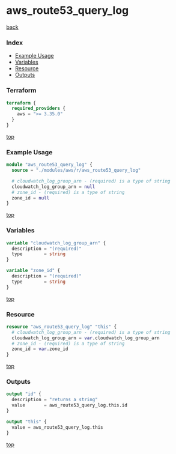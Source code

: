 # aws_route53_query_log

[back](../aws.md)

### Index

- [Example Usage](#example-usage)
- [Variables](#variables)
- [Resource](#resource)
- [Outputs](#outputs)

### Terraform

```terraform
terraform {
  required_providers {
    aws = ">= 3.35.0"
  }
}
```

[top](#index)

### Example Usage

```terraform
module "aws_route53_query_log" {
  source = "./modules/aws/r/aws_route53_query_log"

  # cloudwatch_log_group_arn - (required) is a type of string
  cloudwatch_log_group_arn = null
  # zone_id - (required) is a type of string
  zone_id = null
}
```

[top](#index)

### Variables

```terraform
variable "cloudwatch_log_group_arn" {
  description = "(required)"
  type        = string
}

variable "zone_id" {
  description = "(required)"
  type        = string
}
```

[top](#index)

### Resource

```terraform
resource "aws_route53_query_log" "this" {
  # cloudwatch_log_group_arn - (required) is a type of string
  cloudwatch_log_group_arn = var.cloudwatch_log_group_arn
  # zone_id - (required) is a type of string
  zone_id = var.zone_id
}
```

[top](#index)

### Outputs

```terraform
output "id" {
  description = "returns a string"
  value       = aws_route53_query_log.this.id
}

output "this" {
  value = aws_route53_query_log.this
}
```

[top](#index)